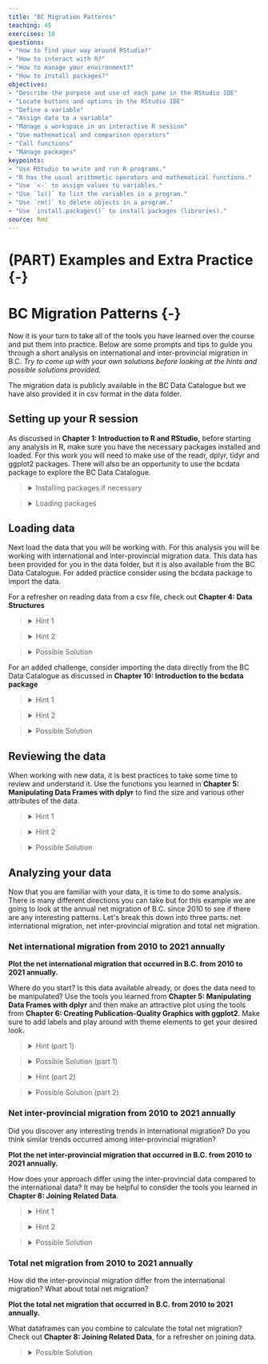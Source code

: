 ```yaml
---
title: "BC Migration Patterns"
teaching: 45
exercises: 10
questions:
- "How to find your way around RStudio?"
- "How to interact with R?"
- "How to manage your environment?"
- "How to install packages?"
objectives:
- "Describe the purpose and use of each pane in the RStudio IDE"
- "Locate buttons and options in the RStudio IDE"
- "Define a variable"
- "Assign data to a variable"
- "Manage a workspace in an interactive R session"
- "Use mathematical and comparison operators"
- "Call functions"
- "Manage packages"
keypoints:
- "Use RStudio to write and run R programs."
- "R has the usual arithmetic operators and mathematical functions."
- "Use `<-` to assign values to variables."
- "Use `ls()` to list the variables in a program."
- "Use `rm()` to delete objects in a program."
- "Use `install.packages()` to install packages (libraries)."
source: Rmd
---
```





# (PART) Examples and Extra Practice {-}

# BC Migration Patterns {-}

Now it is your turn to take all of the tools you have learned over the course and put them into practice.
Below are some prompts and tips to guide you through a short analysis on international and inter-provincial migration in B.C.
*Try to come up with your own solutions before looking at the hints and possible solutions provided*.

The migration data is publicly available in the BC Data Catalogue but we have also provided it in csv format in the data folder.

## Setting up your R session

As discussed in **Chapter 1: Introduction to R and RStudio,** before starting any analysis in R, make sure you have the necessary packages installed and loaded.
For this work you will need to make use of the readr, dplyr, tidyr and ggplot2 packages.
There will also be an opportunity to use the bcdata package to explore the BC Data Catalogue.

> <details>
> <summary>
> Installing packages if necessary
> </summary>
> 
> ```r
> install.packages("readr")
> install.packages("dplyr")
> install.packages("tidyr")
> install.packages("ggplot2")
> install.packages("bcdata")
> ```
> </details>

> <details>
> <summary>
> Loading packages
> </summary>
> 
> ```r
> library(readr)
> library(dplyr)
> library(tidyr)
> library(ggplot2)
> library(bcdata)
> ```
> </details>

## Loading data

Next load the data that you will be working with.
For this analysis you will be working with international and inter-provincial migration data.
This data has been provided for you in the data folder, but it is also available from the BC Data Catalogue.
For added practice consider using the bcdata package to import the data.

For a refresher on reading data from a csv file, check out **Chapter 4: Data Structures**

> <details>
> <summary>
> Hint 1
> </summary>
> Use the read_csv function
> </details>

> <details>
> <summary>
> Hint 2
> </summary>
> Review the help pages if needed
> 
> ```r
> ?read_csv
> ```
> </details>

> <details>
> <summary>
> Possible Solution
> </summary>
> 
> ```r
> international <- read_csv(file = "data/international_migration.csv")
> interprovincial <- read_csv(file = "data/interprovincial_migration.csv")
> ```
> </details>

For an added challenge, consider importing the data directly from the BC Data Catalogue as discussed in **Chapter 10: Introduction to the bcdata package**

> <details>
> <summary>
> Hint 1
> </summary>
> Use the bcdc_search function to search the data catalogue for records relating to migration
> 
> ```r
> bcdc_search("migration")
> ```
> </details>

> <details>
> <summary>
> Hint 2
> </summary>
> The first title from the resulting search Inter-provincial and International migration (csv) sounds correct.
> Use the record ID to find the IDs for the desired data sets (or resources).
> 
> ```r
> migration_resources <- bcdc_tidy_resources('56610cfc-02ba-41a7-92ef-d9609ef507f1')
> migration_resources %>% select(name, id)
> ```
> 
> ```
> # A tibble: 6 × 2
>   name                                  id                                  
>   <chr>                                 <chr>                               
> 1 interprovincial_migration             95579825-bfa2-4cab-90fa-196e0ecc8626
> 2 international_migration               c99d63f6-5ec4-4ac0-9c07-c0352f2f1928
> 3 international_migration_annual        a8c186bb-857c-4138-8605-103c05411563
> 4 interprovincial_migration_annual      f6171cc3-3845-40dd-9855-d87e8f524064
> 5 interprovincial_migration_census_year 827c7f61-39bc-403f-8cf0-51fca5daef32
> 6 international_migration_census_year   773cc273-4456-4441-b040-ab0d03c7d5e9
> ```
> </details>

> <details>
> <summary>
> Possible Solution
> </summary>
> Import the first two resources, interprovincial_migration and international_migration.
> 
> ```r
> international <- bcdc_get_data(record = "56610cfc-02ba-41a7-92ef-d9609ef507f1",
>                          resource = "c99d63f6-5ec4-4ac0-9c07-c0352f2f1928")
>                          
> interprovincial <- bcdc_get_data(record = "56610cfc-02ba-41a7-92ef-d9609ef507f1",
>                      resource = "95579825-bfa2-4cab-90fa-196e0ecc8626")
> ```
> </details>

## Reviewing the data

When working with new data, it is best practices to take some time to review and understand it.
Use the functions you learned in **Chapter 5: Manipulating Data Frames with dplyr** to find the size and various other attributes of the data.

> <details>
> <summary>
> Hint 1
> </summary>
> -   What are the columns in the international migration data, how are they related?
> -   What are the columns in the inter-provincial migration data, how are they related?
> -   How does the structure of the inter-provincial data differ from the international data?
> -   What is the frequency of the data (Annual, Quarterly, Monthly, etc.)?
> -   Is there anything else worth noting?
> </details>

> <details>
> <summary>
> Hint 2
> </summary>
> Consider using some of the following functions: `summary()`, `str()`, `dim()`, `nrow()`, `names()`, `head()`
> </details>

> <details>
> <summary>
> Possible Solution
> </summary>
> **International migration data:**
>
> -   The international migration data has 204 rows and 8 columns.
> -   The data is recorded quarterly from 1971 to 2022.
> -   The column names are Year, Quarter, Immigrants, Emigrants, Net_non_permanent_residents, Net_temporary_emigrants, Returning_emigrants, Net_migration.
> -   The column Net_migration can be calculated from the other columns as: `Net_migration = Immigrants - Emigrants + Net_non_permanent_residents - Net_temporary_emigrants + Returning_emigrants`
> -   This dataframe only contains values for B.C.
>
>
> **Inter-provincial migration data:**
>
> -   The inter-provincial migration data has 2,572 rows and 17 observations.
> -   The data is also recorded quarterly from 1971 to 2022.
> -   The column names are Year, Quarter, Origin, Acronyms of the 10 provinces and 3 territories, Total.
> -   This data is set up in a crosstab structure where, for example, a value in a row with Origin = "B.C." in the column "N.L." represents the number of people that migrated from B.C. to N.L. in that year and quarter.
> -   The Total column is equal to the sum of all of the provincial/territorial columns and represents the total number of people that migrated "OUT" of the province/territory listed in the Origin column for that year and quarter.
> -   This dataframe contains all of the inter-provincial migration across Canada.
> </details>

## Analyzing your data

Now that you are familiar with your data, it is time to do some analysis.
There is many different directions you can take but for this example we are going to look at the annual net migration of B.C.
since 2010 to see if there are any interesting patterns.
Let's break this down into three parts: net international migration, net inter-provincial migration and total net migration.

### Net international migration from 2010 to 2021 annually

**Plot the net international migration that occurred in B.C. from 2010 to 2021 annually.**

Where do you start?
Is this data available already, or does the data need to be manipulated?
Use the tools you learned from **Chapter 5: Manipulating Data Frames with dplyr** and then make an attractive plot using the tools from **Chapter 6: Creating Publication-Quality Graphics with ggplot2**.
Make sure to add labels and play around with theme elements to get your desired look.

> <details>
> <summary>
> Hint (part 1)
> </summary>
> You will need to manipulate the data before plotting.
> Consider the which years are to be plotted and the frequency.
> Consider what column/columns contain the most relevant data.
> </details>

> <details>
> <summary>
> Possible Solution (part 1)
> </summary>
> Filter the data for the correct years to be included (greater than or equal to 2010 but less than 2022).
> To get the annual amount, group by year and sum Net_migration.
>
> 
> ```r
> plot_data_net_international <- international %>%
>   filter(Year >= 2010, Year < 2022) %>%
>   group_by(Year) %>%
>   summarize(Net_international = sum(Net_migration))
> ```
> </details>

> <details>
> <summary>
> Hint (part 2)
> </summary>
> Start with a basic plot.
> What is the mapping?
> What geom would work best?
> 
> ```r
> ggplot(data = plot_data_net_international, mapping = aes(x = ??, y = ??)) +
> geom_??
> ```
> </details>

> <details>
> <summary>
> Possible Solution (part 2)
> </summary>
> Here is a possible plot.
> Try to make your plot even more polished/customized.
> 
> ```r
> ggplot(plot_data_net_international, aes(x = Year, y = Net_international)) +
>   geom_line() +
>   geom_point(color = "blue") +
>   labs(title = "Net international migration in B.C.",
>        subtitle = "Annually from 2010 to 2021",
>        y = "") +
>   theme_light() +
>   theme()
> ```
> 
> <img src="fig/rmd-14-unnamed-chunk-11-1.png" width="576" style="display: block; margin: auto;" />
> </details>

### Net inter-provincial migration from 2010 to 2021 annually

Did you discover any interesting trends in international migration?
Do you think similar trends occurred among inter-provincial migration?

**Plot the net inter-provincial migration that occurred in B.C. from 2010 to 2021 annually.**

How does your approach differ using the inter-provincial data compared to the international data?
It may be helpful to consider the tools you learned in **Chapter 8: Joining Related Data**.

> <details>
> <summary>
> Hint 1
> </summary>
> Net inter-provincial migration is not provided in the inter-provincial data so you will need to calculate it.
> Consider how you would manipulate the data to get the total "IN" migration to B.C., then consider how you would get the total "OUT" migration from B.C.
> </details>

> <details>
> <summary>
> Hint 2
> </summary>
> The column B.C. in the data represents all of the migration "IN" to B.C.
> The Total column represents the total amount of "OUT" for the province/territory listed in the Origin column.
> </details>

> <details>
> <summary>
> Possible Solution
> </summary>
> Calculate the annual "IN" migration with the following:
> 
> ```r
> in_prov <- interprovincial %>%
>   filter(Year >= 2010, Year < 2022) %>%
>   group_by(Year) %>%
>   summarize(In_provincial = sum(B.C.))
> ```
> Calculate the annual "OUT" migration with the following:
> 
> ```r
> out_prov <- interprovincial %>%
>   filter(Year >= 2010, Year < 2022) %>%
>   filter(Origin == "B.C.") %>%
>   group_by(Year)  %>%
>   summarize(Out_provincial = sum(Total))
> ```
> Join the two dataframes to calculate the "NET" migration.
> 
> ```r
> plot_data_net_interprovincial <- in_prov %>%
>   left_join(out_prov, by = c("Year")) %>%
>   mutate(Net_provincial = In_provincial - Out_provincial)
> ```
> Create a plot.
> 
> ```r
> ggplot(plot_data_net_interprovincial, aes(x = Year, y = Net_provincial)) +
>   geom_line() +
>   geom_point(color = "blue") +
>   labs(title = "Net interprovincial migration in B.C.",
>        subtitle = "Annually from 2010 to 2021",
>        y = "") +
>   theme_light() +
>   theme()
> ```
> 
> <img src="fig/rmd-14-unnamed-chunk-15-1.png" width="576" style="display: block; margin: auto;" />
> </details>

### Total net migration from 2010 to 2021 annually

How did the inter-provincial migration differ from the international migration?
What about total net migration?

**Plot the total net migration that occurred in B.C. from 2010 to 2021 annually.**

What dataframes can you combine to calculate the total net migration?
Check out **Chapter 8: Joining Related Data**, for a refresher on joining data.

> <details>
> <summary>
> Possible Solution
> </summary>
> Combine the two plot_data dataframes that you created in the previous steps.
> Join by year.
> Then, calculate the total net migration by summing the international and inter-provincial.
> 
> ```r
> plot_data_total_net_migration <- plot_data_net_international %>%
>   left_join(plot_data_net_interprovincial, by = c("Year")) %>%
>   mutate(Net_migration = Net_international + Net_provincial)
> ```
> Create a plot.
> 
> ```r
>  ggplot(plot_data_total_net_migration, aes(x = Year, y = Net_migration)) +
>    geom_line() +
>    geom_point(color = "blue") +
>    labs(title = "Total net migration in B.C.",
>         subtitle = "Annually from 2010 to 2021",
>         y = "") +
>    theme_light() +
>    theme()
> ```
> 
> <img src="fig/rmd-14-unnamed-chunk-17-1.png" width="576" style="display: block; margin: auto;" />
> </details>

<!-- ** stop here ** -->

<!-- Below contains some additional examples but is incomplete and un-formatted. -->

<!-- On average, does provincial/international migration vary depending on the time of year. -->

<!-- Is there a quarter that has more international migration, more provincial migration, more out/in, etc.  -->

<!-- Note: international IN = Immigrants + Net non-permanent Residents + Returning emigrants -->

<!--       international OUT = Emigrants + Net temporary emigrants -->

<!-- ```{r} -->

<!--  mig2 <- mig %>%  -->

<!--   mutate(in_inter = Immigrants + Net_non_permanent_residents + Returning_emigrants, -->

<!--          out_inter = Emigrants + Net_temporary_emigrants) -->

<!-- mig2 %>% -->

<!--   group_by(Quarter) %>% -->

<!--   summarize(avg_out_prov = mean(out_prov), -->

<!--             avg_out_inter = mean(out_inter), -->

<!--             avg_in_prov = mean(in_prov), -->

<!--             avg_in_inter = mean(in_inter), -->

<!--             avg_net_mig = mean(total_net)) -->

<!-- ## Q2, Q3 (Apr-Sep) more people coming and going -->

<!-- ## Q1, Q4 (Oct-March) lower time for migration in the year -->

<!-- ## Does not differ much whether provincial, international, in or out -->

<!-- ``` -->

<!-- plot over the years to see if the trends align with the averages; make separate charts for in/out, prov/international -->

<!-- ```{r} -->

<!-- ## have to prep data for ploting -->

<!-- plot_data_1 <- mig2 %>% -->

<!--   select(Year, Quarter, out_prov, out_inter, in_prov, in_inter, total_net) %>% -->

<!--   pivot_longer(-c(Year, Quarter), names_to = "mig_type", values_to = "values") %>% -->

<!--   mutate(Quarter = factor(Quarter, levels = c(1, 2 ,3, 4))) -->

<!-- ggplot(data = plot_data_1, mapping = aes(x = Year, y = values)) + -->

<!--   geom_line(aes(color = Quarter)) +  -->

<!--   facet_wrap(facets = vars(mig_type)) -->

<!-- ``` -->

<!-- plot data from last 5 years -->

<!-- ```{r} -->

<!-- ggplot(data = plot_data_1 %>% filter(Year >= 2018), mapping = aes(x = Year, y = values)) + -->

<!--   geom_line(aes(color = Quarter)) +  -->

<!--   facet_wrap(facets = vars(mig_type)) -->

<!-- ## due to timing of pandemic, Q2/Q3 which normally have the most migration, had the least international in migration in 2020 -->

<!-- ## so far in 2022, there has been a big recovery in international in - surpassing pre-pandemic numbers, similar increases seen in prov mig (in & out) -->

<!-- ``` -->

<!-- what regions most impacted by pandemic with regards to prov migration -->

<!-- (Atlantic Provinces = N.L., P.E.I., N.S., N.B.; -->

<!--  Central Canada = Que., Ont.; -->

<!--  Prairie Provinces = Man., Sask., Alta.; -->

<!--  West Coast = B.C.; -->

<!--  Northern Territories = Y.T., N.W.T., Nvt.) -->

<!-- ```{r, interprov-all} -->

<!-- ## find the net provincial migration for all provinces -->

<!-- net_prov <- interprov %>% -->

<!--   rename(Out = Total) %>% -->

<!--   pivot_longer(-c(Year, Quarter, Origin, Out), names_to = "Destination", values_to = "n") %>% -->

<!--   group_by(Year, Quarter, Destination) %>% -->

<!--   mutate("In" = sum(n)) %>% -->

<!--   filter(Origin == Destination) %>% -->

<!--   mutate(Net = In - Out) %>% -->

<!--   ## note province and destination are now equal, only need to retain one,  -->

<!--   ## remember to ungroup -->

<!--   ungroup() %>% -->

<!--   select(Year, Quarter, Province = Origin, Out, In, Net) -->

<!-- net_regions <- net_prov %>% -->

<!--   mutate(Region = case_when(Province %in% c("N.L.", "P.E.I.", "N.S.", "N.B.") ~ "Atlantic Provinces", -->

<!--                             Province %in% c("Que.", "Ont.") ~ "Central Canada", -->

<!--                             Province %in% c("Man.", "Sask.", "Alta.") ~ "Prairie Provinces", -->

<!--                             Province == "B.C." ~ "West Coast", -->

<!--                             Province %in% c("Y.T.", "N.W.T.", "Nvt.") ~ "Northern Territories")) %>% -->

<!--   group_by(Year, Quarter, Region) %>% -->

<!--   summarize(In = sum(In), -->

<!--             Out = sum(Out), -->

<!--             Net = sum(Net)) -->

<!-- net_reg_annual <- net_regions %>% -->

<!--   group_by(Year, Region) %>% -->

<!--   summarize(In = sum(In), -->

<!--             Out = sum(Out), -->

<!--             Net = sum(Net)) -->

<!-- ``` -->

<!-- plot -->

<!-- ```{r} -->

<!-- ## filter 2010-2021 -->

<!-- ggplot(net_reg_annual %>% filter(Year >= 2010, Year < 2022), aes(x = Year, y = Net)) + -->

<!--   geom_line(aes(color = Region)) + -->

<!--   geom_point() -->

<!-- ## Atlantic provinces/BC saw a increases in net mig 2020=2021 -->

<!-- ## Central Canada saw a big decrease in net mig 2020-2021 -->

<!-- ``` -->

<!-- What regions were BC-ians coming, going to, did the main origin, destination change over the pandemic? -->

<!-- ```{r} -->

<!-- ## -->

<!-- main_orig <- interprov %>% -->

<!--   filter(Year >= 2012) %>% -->

<!--   select(Year, Quarter, Origin, B.C.) %>% -->

<!--   group_by(Year, Origin) %>% -->

<!--   summarize(values = sum(B.C.)) %>% -->

<!--   mutate(max = max(values)) %>% -->

<!--   filter(values == max) -->

<!-- #Main destination province over last 10 years -->

<!-- main_dest <- interprov %>% -->

<!--   filter(Origin == "B.C.", Year >= 2012) %>% -->

<!--   group_by(Year, Origin) %>% -->

<!--   summarize_all(sum) %>% -->

<!--   pivot_longer(-c(Year, Quarter, Origin, Total), names_to = "province", values_to = "values") %>% -->

<!--   mutate(max = max(values)) %>% -->

<!--   filter(values == max) -->

<!-- ## least origin, least destination -->

<!-- ``` -->
